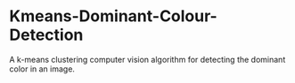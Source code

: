 # Kmeans-Dominant-Colour-Detection
A k-means clustering computer vision algorithm for detecting the dominant color in an image.
